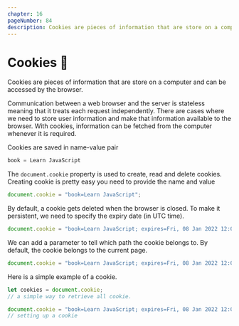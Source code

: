 ```yaml
---
chapter: 16
pageNumber: 84
description: Cookies are pieces of information that are store on a computer and can be accessed by the browser
---
```

# Cookies 🍪

Cookies are pieces of information that are store on a computer and can be accessed by the browser.

Communication between a web browser and the server is stateless meaning that it treats each request independently. There are cases where we need to store user information and make that information available to the browser. With cookies, information can be fetched from the computer whenever it is required.

Cookies are saved in name-value pair

```javascript
book = Learn JavaScript
```

The `document.cookie` property is used to create, read and delete cookies. Creating cookie is pretty easy you need to provide the name and value

```javascript
document.cookie = "book=Learn JavaScript";
```

By default, a cookie gets deleted when the browser is closed. To make it persistent, we need to specify the expiry date (in UTC time).

```javascript
document.cookie = "book=Learn JavaScript; expires=Fri, 08 Jan 2022 12:00:00 UTC";
```

We can add a parameter to tell which path the cookie belongs to. By default, the cookie belongs to the current page.

```javascript
document.cookie = "book=Learn JavaScript; expires=Fri, 08 Jan 2022 12:00:00 UTC; path=/";
```

Here is a simple example of a cookie.

```javascript
let cookies = document.cookie;
// a simple way to retrieve all cookie.

document.cookie = "book=Learn JavaScript; expires=Fri, 08 Jan 2022 12:00:00 UTC; path=/";
// setting up a cookie
```
